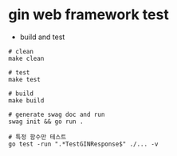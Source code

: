 # gin web framework test

- build and test

```
# clean
make clean

# test
make test

# build
make build

# generate swag doc and run
swag init && go run .

# 특정 함수만 테스트
go test -run ".*TestGINResponse$" ./... -v
```

